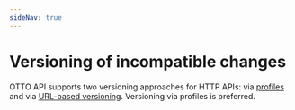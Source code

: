 ```yaml
---
sideNav: true
---
```


# Versioning of incompatible changes

OTTO API supports two versioning approaches for HTTP APIs: via [profiles](@guidelines/R000065) and via [URL-based versioning](@guidelines/R000026). Versioning via profiles is preferred.
